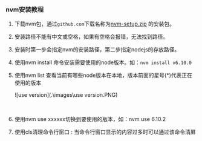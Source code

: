 ### nvm安装教程

1. 下载nvm包，通过`github.com`下载名称为[nvm-setup.zip](https://github.com/coreybutler/nvm-windows/releases/download/1.1.7/nvm-setup.zip) 的安装包。

2. 安装路径不能有中文或空格，如果有空格会报错，无法找到路径。

3. 安装时第一步会指定nvm的安装路径，第二步指定nodejs的存放路径。

4. 使用nvm install  命令安装需要使用的node版本。如：`nvm install v6.10.0`

5. 使用nvm list  查看当前有哪些node版本在本地，版本前面的星号(*)代表正在使用的版本

   ![use version](.\images\use version.PNG)

   ​

6. 使用nvm use xxxxxx切换到要使用的版本，如：nvm use 6.10.2

7. 使用cls清理命令行窗口 : 当命令行窗口显示的内容过多时可以通过该命令清屏

